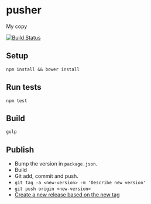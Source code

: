 pusher
======

My copy

[![Build Status](https://travis-ci.org/zond/pusher.png)](https://travis-ci.org/zond/pusher)

## Setup

`npm install && bower install`

## Run tests

`npm test`

## Build

`gulp`

## Publish

* Bump the version in `package.json`.
* Build
* Git add, commit and push.
* `git tag -a <new-version> -m 'Describe new version'`
* `git push origin <new-version>`
* [Create a new release based on the new tag](https://github.com/soundtrackyourbrand/pusher/releases/new)
